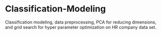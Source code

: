 # Classification-Modeling
Classification modeling, data preprocessing, PCA for reducing dimensions, and grid search for hyper parameter optimization on HR company data set.

